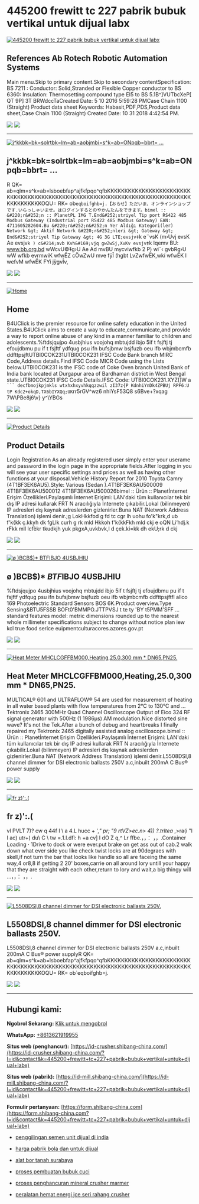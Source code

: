 # 445200 frewitt tc 227 pabrik bubuk vertikal untuk dijual labx

<a href="https://swt.shibang-china.com/?l=id&img&k=445200+frewitt+tc+227+pabrik+bubuk+vertikal+untuk+dijual+labx" target="_blank">![445200 frewitt tc 227 pabrik bubuk vertikal untuk dijual labx](http://static.shibang-china.com/all-800x300/689.jpg)</a>

## References Ab Rotech Robotic Automation Systems
Main menu.Skip to primary content.Skip to secondary contentSpecification: BS 7211 : Conductor: Solid,Stranded or Flexible Copper conductor to BS 6360: Insulation: Thermosetting compound type EI5 to BS 5.1B^]VUTbcXeP[ QT 9P] 3T BRWdccTaCreated Date: 5 10 2016 5:59:28 PMCase Chain 1100 (Straight) Product data sheet Keywords: Habasit,PDF,PDS,Product data sheet,Case Chain 1100 (Straight) Created Date: 10 31 2018 4:42:54 PM.


<a href="https://whatsapp.shibangsoft.com/WhatsApp.php" target="_blank" title="WhatsApp">![](http://static.shibang-china.com/icon/whatsapp.png)</a> <a href="https://swt.shibang-china.com/?l=id&icon&k=445200+frewitt+tc+227+pabrik+bubuk+vertikal+untuk+dijual+labx" target="_blank">![](http://static.shibang-china.com/icon/chat-id.png)</a>

---

<a href="https://swt.shibang-china.com/?l=id&img&k=445200+frewitt+tc+227+pabrik+bubuk+vertikal+untuk+dijual+labx" target="_blank">![j^kkbk=bk=solrtbk=lm=ab=aobjmbi=s^k=ab=ONpqb=bbrt= …](http://static.shibang-china.com/all-800x300/349.jpg)</a>

## j^kkbk=bk=solrtbk=lm=ab=aobjmbi=s^k=ab=ONpqb=bbrt= …
R QK= ab=qlm=s^k=ab=lsboebfap^ajfkfpqo^qfbKKKKKKKKKKKKKKKKKKKKKKKKKKKKKKKKKKKKKKKKKKKKKKKKKKKKKKKKKKKKKKKKKKKKKKKKKKKKKKKKKKKKKKKOQU= RK= ob`eqboifghb=j.【おらせ】ただいま、オンラインショップです.いらっしゃいませ。はログインするとのやかんたんをできます。bimel :: &#220;r&#252;n :: PlanetPL IMG T.End&#252;striyel Tip port RS422 485 Modbus Gateway (Industrial port RS422 485 Modbus Gateway) EAN: 4711605282604.Bu &#220;r&#252;n&#252;n Yer Aldığı Kategori(ler) Network &gt; Aktif Network &#220;r&#252;nleri &gt; Gateway &gt; End&#252;striyel Tip Gateway &gt; 4G 3G LTE;evsjv‡`k e&#168;vsK (m›Uvj evsK Ae evsjv`k ) c&#214;avb Kvh&#169;vjq gwZwSj,XvKv evsjv‡`k Iqemv BU: www.bb.org.bd wWcvU&#169;‡g›U Ae Ad mvBU mycviwfkb 2 P) wi&#175;‹ gvbRg›U wW wfkb evrmwiK wfw&#203;Z c&#214;wZwU mve f&#255;&#206; (hgbt LvZwfw&#203;K,wk&#237; wfw&#203;K I wefvM wfw&#203;K FYi j&#255;gv&#206;v,


<a href="https://whatsapp.shibangsoft.com/WhatsApp.php" target="_blank" title="WhatsApp">![](http://static.shibang-china.com/icon/whatsapp.png)</a> <a href="https://swt.shibang-china.com/?l=id&icon&k=445200+frewitt+tc+227+pabrik+bubuk+vertikal+untuk+dijual+labx" target="_blank">![](http://static.shibang-china.com/icon/chat-id.png)</a>

---

<a href="https://swt.shibang-china.com/?l=id&img&k=445200+frewitt+tc+227+pabrik+bubuk+vertikal+untuk+dijual+labx" target="_blank">![Home](http://static.shibang-china.com/all-800x300/1284.jpg)</a>

## Home
B4UClick is the premier resource for online safety education in the United States.B4UClick aims to create a way to educate,communicate,and provide a way to report online abuse of any kind in a manner familiar to children and adolescents.%ftdsjqujpo 4usbjhius voojohq mbtujdd ibjo 5if t fsjftj tj efoujdbmu pu if t fsjftf ydfqug psu ifn bufsjbmw bsjfuzb oeu ifb wbjmbcmfb ddfttpsjftUTBI0COK231UTBI0COK231 IFSC Code Bank branch MIRC Code,Address details.Find IFSC Code MICR Code using the Lists below.UTBI0COK231 is the IFSC code of Coke Oven branch United Bank of India bank located at Durgapur area of Bardhaman district in West Bengal state.UTBI0COK231 IFSC Code Details.IFSC Code: UTBI0COK231.XYZ\[]W a ` ``` decfbmojkpjmkls wtxhxhxyvhkqqzzwil zI37z{P KdnhiYnDk4ZPBUj RPF6:U tP Kdc2+okqD,TX6bIYXQq;UK`rr5rGV^wz6 nhiYsF53Q8 s6Bve+?xqag 7W\PBe8j6\v} y^\YBGs


<a href="https://whatsapp.shibangsoft.com/WhatsApp.php" target="_blank" title="WhatsApp">![](http://static.shibang-china.com/icon/whatsapp.png)</a> <a href="https://swt.shibang-china.com/?l=id&icon&k=445200+frewitt+tc+227+pabrik+bubuk+vertikal+untuk+dijual+labx" target="_blank">![](http://static.shibang-china.com/icon/chat-id.png)</a>

---

<a href="https://swt.shibang-china.com/?l=id&img&k=445200+frewitt+tc+227+pabrik+bubuk+vertikal+untuk+dijual+labx" target="_blank">![Product Details](http://static.shibang-china.com/all-800x300/521.jpg)</a>

## Product Details
Login Registration As an already registered user simply enter your userame and password in the login page in the appropriate fields.After logging in you will see your user specific settings and prices as well as having other functions at your disposal.Vehicle History Report for 2010 Toyota Camry (4T1BF3EK6AU5).Style: Various (Sedan ).4T1BF3EK6AU500009 4T1BF3EK6AU500012 4T1BF3EK6AU500026bimel :: &#220;r&#252;n :: Planetİnternet Erişim &#214;zellikleri.Paylaşımlı İnternet Erişimi: LAN'daki t&#252;m kullanıcılar tek bir dış IP adresi kullarak FRT N aracılığıyla İnternete &#231;ıkabilir.Lokal (bilinmeyen) IP adresleri dış kaynak adreslerden gizlenirler.Buna NAT (Network Address Translation) işlemi denir.;g LokHkkfod g fd tc cgr lh uohu fo'k&quot;krk,d ub f'k{kk &#231;.kkyh dk fgLlk curh g rk mld Hkkoh f'k{kkFkh mld ckj e oQN Li‘hdj.k rFkk mll lcf&#232;kr tkudkjh yuk pkgxA,uvkbvk,l d &#231;ek.ki=kk dh ekU;rk d ckj


<a href="https://whatsapp.shibangsoft.com/WhatsApp.php" target="_blank" title="WhatsApp">![](http://static.shibang-china.com/icon/whatsapp.png)</a> <a href="https://swt.shibang-china.com/?l=id&icon&k=445200+frewitt+tc+227+pabrik+bubuk+vertikal+untuk+dijual+labx" target="_blank">![](http://static.shibang-china.com/icon/chat-id.png)</a>

---

<a href="https://swt.shibang-china.com/?l=id&img&k=445200+frewitt+tc+227+pabrik+bubuk+vertikal+untuk+dijual+labx" target="_blank">![&#248; )BCB$)* $BTF$IBJO 4USBJHIU](http://static.shibang-china.com/all-800x300/63.jpg)</a>

## &#248; )BCB$)* $BTF$IBJO 4USBJHIU
%ftdsjqujpo 4usbjhius voojohq mbtujdd ibjo 5if t fsjftj tj efoujdbmu pu if t fsjftf ydfqug psu ifn bufsjbmw bsjfuzb oeu ifb wbjmbcmfb ddfttpsjftfl allco 169 Photoelectric Standard Sensors BOS 6K.Product overview.Type Sensing&amp;BTU5FSSB BOFt0'BMMPO.JTTPVSJ t te ty 'BY t5PMM'SFF …standard features model: metric dimensions rounded up to the nearest whole millimeter specifications subject to change without notice plan iew kcl true food serice euipmentculturacores.azores.gov.pt


<a href="https://whatsapp.shibangsoft.com/WhatsApp.php" target="_blank" title="WhatsApp">![](http://static.shibang-china.com/icon/whatsapp.png)</a> <a href="https://swt.shibang-china.com/?l=id&icon&k=445200+frewitt+tc+227+pabrik+bubuk+vertikal+untuk+dijual+labx" target="_blank">![](http://static.shibang-china.com/icon/chat-id.png)</a>

---

<a href="https://swt.shibang-china.com/?l=id&img&k=445200+frewitt+tc+227+pabrik+bubuk+vertikal+untuk+dijual+labx" target="_blank">![Heat Meter MHCLCGFFBM000,Heating,25.0,300 mm * DN65,PN25.](http://static.shibang-china.com/all-800x300/908.jpg)</a>

## Heat Meter MHCLCGFFBM000,Heating,25.0,300 mm * DN65,PN25.
MULTICAL&#174; 601 and ULTRAFLOW&#174; 54 are used for measurement of heating in all water based plants with flow temperatures from 2&#176;C to 130&#176;C and …Tektronix 2465 300MHz Quad Channel Oscilloscope Output of Eico 324 RF signal generator with 500Hz (1 1986&#181;s) AM modulation.Nice distorted sine wave? It's not the Tek.After a bunch of debug and heartbreaks I finally repaired my Tektronix 2465 digitally assisted analog oscilloscope.bimel :: &#220;r&#252;n :: Planetİnternet Erişim &#214;zellikleri.Paylaşımlı İnternet Erişimi: LAN'daki t&#252;m kullanıcılar tek bir dış IP adresi kullarak FRT N aracılığıyla İnternete &#231;ıkabilir.Lokal (bilinmeyen) IP adresleri dış kaynak adreslerden gizlenirler.Buna NAT (Network Address Translation) işlemi denir.L5508DSI,8 channel dimmer for DSI electronic ballasts 250V a.c,inbuilt 200mA C Bus&#174; power supply


<a href="https://whatsapp.shibangsoft.com/WhatsApp.php" target="_blank" title="WhatsApp">![](http://static.shibang-china.com/icon/whatsapp.png)</a> <a href="https://swt.shibang-china.com/?l=id&icon&k=445200+frewitt+tc+227+pabrik+bubuk+vertikal+untuk+dijual+labx" target="_blank">![](http://static.shibang-china.com/icon/chat-id.png)</a>

---

<a href="https://swt.shibang-china.com/?l=id&img&k=445200+frewitt+tc+227+pabrik+bubuk+vertikal+untuk+dijual+labx" target="_blank">![fr z)':.(](http://static.shibang-china.com/all-800x300/1437.jpg)</a>

## fr z)':.(
vl PVLT 7)? cw q 44f I \ a 4.L hucc + ',*&quot; pr; &quot;9 rtVZ&gt;ec.n&gt; 4)) ?.trltea* ,&gt;ra(i &quot;l I ac) utr+) du\\ C \ tw =.1.I.dfl: h +a cv] I dO Z q,^ Lr ffbe.，，： ，，.Container Loading&nbsp;&#0183;&#32;1Drive to dock or were ever.put brake on get ass out of cab.2 walk down what ever side you like check twist locks are at 90degraes with skell,if not turn the bar that looks like handle so all are faceing the same way,4 or8,8 if getting 2 20' boxes,carrie on all around lory untill your happy that they are straight with each other,return to lory and wait,a big thingy will …，，： ，，.


<a href="https://whatsapp.shibangsoft.com/WhatsApp.php" target="_blank" title="WhatsApp">![](http://static.shibang-china.com/icon/whatsapp.png)</a> <a href="https://swt.shibang-china.com/?l=id&icon&k=445200+frewitt+tc+227+pabrik+bubuk+vertikal+untuk+dijual+labx" target="_blank">![](http://static.shibang-china.com/icon/chat-id.png)</a>

---

<a href="https://swt.shibang-china.com/?l=id&img&k=445200+frewitt+tc+227+pabrik+bubuk+vertikal+untuk+dijual+labx" target="_blank">![L5508DSI,8 channel dimmer for DSI electronic ballasts 250V.](http://static.shibang-china.com/all-800x300/520.jpg)</a>

## L5508DSI,8 channel dimmer for DSI electronic ballasts 250V.
L5508DSI,8 channel dimmer for DSI electronic ballasts 250V a.c,inbuilt 200mA C Bus&#174; power supplyR QK= ab=qlm=s^k=ab=lsboebfap^ajfkfpqo^qfbKKKKKKKKKKKKKKKKKKKKKKKKKKKKKKKKKKKKKKKKKKKKKKKKKKKKKKKKKKKKKKKKKKKKKKKKKKKKKKKKKKKKKKKOQU= RK= ob`eqboifghb=j.

<a href="https://whatsapp.shibangsoft.com/WhatsApp.php" target="_blank" title="WhatsApp">![](http://static.shibang-china.com/icon/whatsapp.png)</a> <a href="https://swt.shibang-china.com/?l=id&icon&k=445200+frewitt+tc+227+pabrik+bubuk+vertikal+untuk+dijual+labx" target="_blank">![](http://static.shibang-china.com/icon/chat-id.png)</a>

---
## Hubungi kami:

**Ngobrol Sekarang:** [Klik untuk mengobrol](https://swt.shibang-china.com?l=id&contact&k=445200+frewitt+tc+227+pabrik+bubuk+vertikal+untuk+dijual+labx)

**WhatsApp:**  [+8613621919955](https://whatsapp.shibangsoft.com/WhatsApp.php)

**Situs web (penghancur):** [https://id-crusher.shibang-china.com/](https://id-crusher.shibang-china.com/?l=id&contact&k=445200+frewitt+tc+227+pabrik+bubuk+vertikal+untuk+dijual+labx)

**Situs web (pabrik):** [https://id-mill.shibang-china.com/](https://id-mill.shibang-china.com/?l=id&contact&k=445200+frewitt+tc+227+pabrik+bubuk+vertikal+untuk+dijual+labx)

**Formulir pertanyaan:** [https://form.shibang-china.com](https://form.shibang-china.com?l=id&contact&k=445200+frewitt+tc+227+pabrik+bubuk+vertikal+untuk+dijual+labx)

* [penggilingan semen unit dijual di india](../42/penggilingan%20semen%20unit%20dijual%20di%20india.md)

* [harga pabrik bola dan untuk dijual](../42/harga%20pabrik%20bola%20dan%20untuk%20dijual.md)

* [alat bor tanah surabaya](../41/alat%20bor%20tanah%20surabaya.md)

* [proses pembuatan bubuk cuci](../45/proses%20pembuatan%20bubuk%20cuci.md)

* [proses penghancuran mineral crusher marmer](../50/proses%20penghancuran%20mineral%20crusher%20marmer.md)

* [peralatan hemat energi jce seri rahang crusher](../50/peralatan%20hemat%20energi%20jce%20seri%20rahang%20crusher.md)